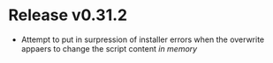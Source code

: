 # Release v0.31.2
- Attempt to put in surpression of installer errors when the overwrite appaers to change the script content *in memory*
